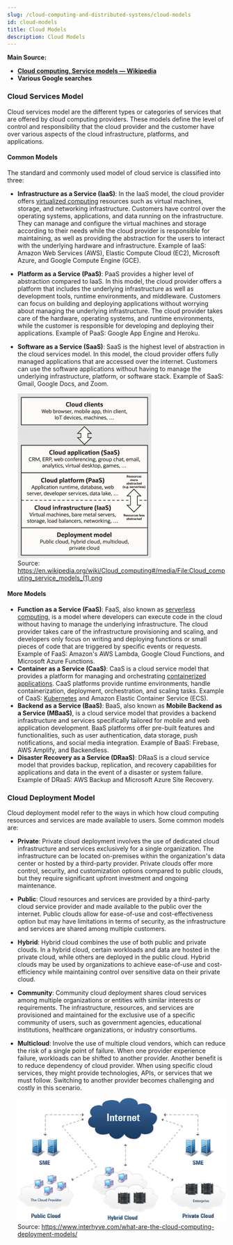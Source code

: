 ```yaml
---
slug: /cloud-computing-and-distributed-systems/cloud-models
id: cloud-models
title: Cloud Models
description: Cloud Models
---
```


**Main Source:**

- **[Cloud computing, Service models — Wikipedia](https://en.wikipedia.org/wiki/Cloud_computing#Service_models)**
- **Various Google searches**

### Cloud Services Model

Cloud services model are the different types or categories of services that are offered by cloud computing providers. These models define the level of control and responsibility that the cloud provider and the customer have over various aspects of the cloud infrastructure, platforms, and applications.

#### Common Models

The standard and commonly used model of cloud service is classified into three:

- **Infrastructure as a Service (IaaS)**: In the IaaS model, the cloud provider offers [virtualized computing](/cloud-computing-and-distributed-systems/virtualization) resources such as virtual machines, storage, and networking infrastructure. Customers have control over the operating systems, applications, and data running on the infrastructure. They can manage and configure the virtual machines and storage according to their needs while the cloud provider is responsible for maintaining, as well as providing the abstraction for the users to interact with the underlying hardware and infrastructure. Example of IaaS: Amazon Web Services (AWS), Elastic Compute Cloud (EC2), Microsoft Azure, and Google Compute Engine (GCE).
- **Platform as a Service (PaaS)**: PaaS provides a higher level of abstraction compared to IaaS. In this model, the cloud provider offers a platform that includes the underlying infrastructure as well as development tools, runtime environments, and middleware. Customers can focus on building and deploying applications without worrying about managing the underlying infrastructure. The cloud provider takes care of the hardware, operating systems, and runtime environments, while the customer is responsible for developing and deploying their applications. Example of PaaS: Google App Engine and Heroku.
- **Software as a Service (SaaS)**: SaaS is the highest level of abstraction in the cloud services model. In this model, the cloud provider offers fully managed applications that are accessed over the internet. Customers can use the software applications without having to manage the underlying infrastructure, platform, or software stack. Example of SaaS: Gmail, Google Docs, and Zoom.

  ![Cloud service models arranged as layers in stack](./cloud-services-models.png)  
   Source: https://en.wikipedia.org/wiki/Cloud_computing#/media/File:Cloud_computing_service_models_(1).png

#### More Models

- **Function as a Service (FaaS)**: FaaS, also known as [serverless computing](/backend-system/serverless), is a model where developers can execute code in the cloud without having to manage the underlying infrastructure. The cloud provider takes care of the infrastructure provisioning and scaling, and developers only focus on writing and deploying functions or small pieces of code that are triggered by specific events or requests. Example of FaaS: Amazon's AWS Lambda, Google Cloud Functions, and Microsoft Azure Functions.
- **Container as a Service (CaaS)**: CaaS is a cloud service model that provides a platform for managing and orchestrating [containerized applications](/cloud-computing-and-distributed-systems/containerization). CaaS platforms provide runtime environments, handle containerization, deployment, orchestration, and scaling tasks. Example of CaaS: [Kubernetes](/cloud-computing-and-distributed-systems/docker-and-kubernetes#kubernetes) and Amazon Elastic Container Service (ECS).
- **Backend as a Service (BaaS)**: BaaS, also known as **Mobile Backend as a Service (MBaaS)**, is a cloud service model that provides a backend infrastructure and services specifically tailored for mobile and web application development. BaaS platforms offer pre-built features and functionalities, such as user authentication, data storage, push notifications, and social media integration. Example of BaaS: Firebase, AWS Amplify, and Backendless.
- **Disaster Recovery as a Service (DRaaS)**: DRaaS is a cloud service model that provides backup, replication, and recovery capabilities for applications and data in the event of a disaster or system failure. Example of DRaaS: AWS Backup and Microsoft Azure Site Recovery.

### Cloud Deployment Model

Cloud deployment model refer to the ways in which how cloud computing resources and services are made available to users. Some common models are:

- **Private**: Private cloud deployment involves the use of dedicated cloud infrastructure and services exclusively for a single organization. The infrastructure can be located on-premises within the organization's data center or hosted by a third-party provider. Private clouds offer more control, security, and customization options compared to public clouds, but they require significant upfront investment and ongoing maintenance.
- **Public**: Cloud resources and services are provided by a third-party cloud service provider and made available to the public over the internet. Public clouds allow for ease-of-use and cost-effectiveness option but may have limitations in terms of security, as the infrastructure and services are shared among multiple customers.
- **Hybrid**: Hybrid cloud combines the use of both public and private clouds. In a hybrid cloud, certain workloads and data are hosted in the private cloud, while others are deployed in the public cloud. Hybrid clouds may be used by organizations to achieve ease-of-use and cost-efficiency while maintaining control over sensitive data on their private cloud.
- **Community**: Community cloud deployment shares cloud services among multiple organizations or entities with similar interests or requirements. The infrastructure, resources, and services are provisioned and maintained for the exclusive use of a specific community of users, such as government agencies, educational institutions, healthcare organizations, or industry consortiums.
- **Multicloud**: Involve the use of multiple cloud vendors, which can reduce the risk of a single point of failure. When one provider experience failure, workloads can be shifted to another provider. Another benefit is to reduce dependency of cloud provider. When using specific cloud services, they might provide technologies, APIs, or services that we must follow. Switching to another provider becomes challenging and costly in this scenario.

  ![Cloud deployment models](./cloud-deployment-models.png)  
  Source: https://www.interhyve.com/what-are-the-cloud-computing-deployment-models/
